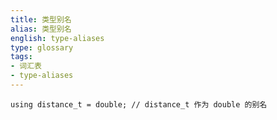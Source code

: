 ```yaml
---
title: 类型别名
alias: 类型别名
english: type-aliases
type: glossary
tags:
- 词汇表
- type-aliases
---
```



`using distance_t = double; // distance_t 作为 double 的别名`